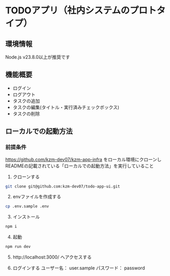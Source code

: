 # TODOアプリ（社内システムのプロトタイプ）

## 環境情報
Node.js v23.8.0以上が推奨です

## 機能概要
- ログイン
- ログアウト
- タスクの追加
- タスクの編集(タイトル・実行済みチェックボックス)
- タスクの削除

## ローカルでの起動方法
### 前提条件
https://github.com/kzm-dev07/kzm-app-infra をローカル環境にクローンしREADMEの記載されている「ローカルでの起動方法」を実行していること

1. クローンする
```bash
git clone git@github.com:kzm-dev07/todo-app-ui.git
```

2. envファイルを作成する
```bash
cp .env.sample .env
```

3. インストール
```bash
npm i
```

4. 起動
```bash
npm run dev
```
5. http://localhost:3000/ へアクセスする

6. ログインする
ユーザー名： user.sample
パスワード： password
